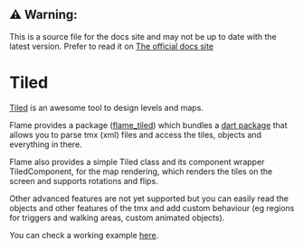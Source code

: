 <!-- {ignore} -->
## ⚠️ Warning:
This is a source file for the docs site and may not be up to date with the latest version.
Prefer to read it on [The official docs site](https://flame-engine.org/docs)
<!-- {/ignore} -->

# Tiled

[Tiled](https://www.mapeditor.org/) is an awesome tool to design levels and maps.

Flame provides a package ([flame_tiled](https://github.com/flame-engine/flame_tiled)) which bundles a [dart package](https://pub.dev/packages/tiled) that allows you to parse tmx (xml) files and access the tiles, objects and everything in there.

Flame also provides a simple Tiled class and its component wrapper TiledComponent, for the map rendering, which renders the tiles on the screen and supports rotations and flips.

Other advanced features are not yet supported but you can easily read the objects and other features of the tmx and add custom behaviour (eg regions for triggers and walking areas, custom animated objects).

You can check a working example [here](https://github.com/flame-engine/flame_tiled/tree/master/example).
